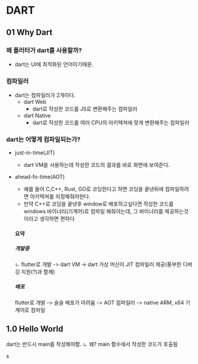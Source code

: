 # DART


## 01 Why Dart

### 왜 플러터가 dart를 사용할까?
- dart는 UI에 최적화된 언어이기때문. 

### 컴파일러
- dart는 컴파일러가 2개이다.
    - dart Web
        - dart로 작성한 코드를 JS로 변환해주는 컴파일러
    - dart Native
        - dart로 작성한 코드를 여러 CPU의 아키텍쳐에 맞게 변환해주는 컴파일러

### dart는 어떻게 컴파일되는가?

- just-in-time(JIT)
    - dart VM을 사용하는데 작성한 코드의 결과를 바로 화면에 보여준다.
- ahead-fo-time(AOT)
    - 예를 들어 C,C++, Rust, GO로 코딩한다고 하면 코딩을 끝낸뒤에 컴파일하려면 아키텍쳐를 지정해줘야한다.
    - 만약 C++로 코딩을 끝낸후 window로 배포하고싶다면 작성한 코드를 windows 바이너리(기계어)로 컴파일 해줘야는데, 그 바이너리를 제공하는것이라고 생각하면 편하다 

    #### 요약
    ##### 개발중
    ㄴ flutter로 개발 -> dart VM -> dart 가상 머신이 JIT 컴파일러 제공(풍부한 디버깅 지원(?)과 함께)

    ##### 배포
    flutter로 개발 -> 슬슬 배포가 마려움 -> AOT 컴파일러 -> native ARM, x64 기계어로 컴파일 

## 1.0 Hello World

dart는 반드시 main를 작성해야함.
ㄴ 왜? main 함수에서 작성한 코드가 호출됨

s